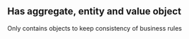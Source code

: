 ## Has aggregate, entity and value object  
Only contains objects to keep consistency of business rules